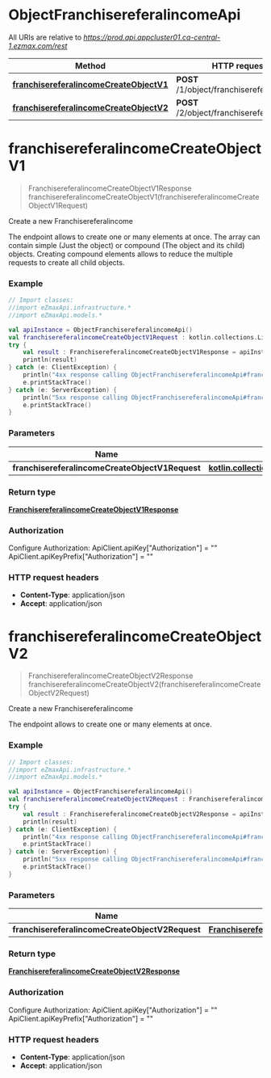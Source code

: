 # ObjectFranchisereferalincomeApi

All URIs are relative to *https://prod.api.appcluster01.ca-central-1.ezmax.com/rest*

Method | HTTP request | Description
------------- | ------------- | -------------
[**franchisereferalincomeCreateObjectV1**](ObjectFranchisereferalincomeApi.md#franchisereferalincomeCreateObjectV1) | **POST** /1/object/franchisereferalincome | Create a new Franchisereferalincome
[**franchisereferalincomeCreateObjectV2**](ObjectFranchisereferalincomeApi.md#franchisereferalincomeCreateObjectV2) | **POST** /2/object/franchisereferalincome | Create a new Franchisereferalincome


<a id="franchisereferalincomeCreateObjectV1"></a>
# **franchisereferalincomeCreateObjectV1**
> FranchisereferalincomeCreateObjectV1Response franchisereferalincomeCreateObjectV1(franchisereferalincomeCreateObjectV1Request)

Create a new Franchisereferalincome

The endpoint allows to create one or many elements at once.  The array can contain simple (Just the object) or compound (The object and its child) objects.  Creating compound elements allows to reduce the multiple requests to create all child objects.

### Example
```kotlin
// Import classes:
//import eZmaxApi.infrastructure.*
//import eZmaxApi.models.*

val apiInstance = ObjectFranchisereferalincomeApi()
val franchisereferalincomeCreateObjectV1Request : kotlin.collections.List<FranchisereferalincomeCreateObjectV1Request> =  // kotlin.collections.List<FranchisereferalincomeCreateObjectV1Request> | 
try {
    val result : FranchisereferalincomeCreateObjectV1Response = apiInstance.franchisereferalincomeCreateObjectV1(franchisereferalincomeCreateObjectV1Request)
    println(result)
} catch (e: ClientException) {
    println("4xx response calling ObjectFranchisereferalincomeApi#franchisereferalincomeCreateObjectV1")
    e.printStackTrace()
} catch (e: ServerException) {
    println("5xx response calling ObjectFranchisereferalincomeApi#franchisereferalincomeCreateObjectV1")
    e.printStackTrace()
}
```

### Parameters

Name | Type | Description  | Notes
------------- | ------------- | ------------- | -------------
 **franchisereferalincomeCreateObjectV1Request** | [**kotlin.collections.List&lt;FranchisereferalincomeCreateObjectV1Request&gt;**](FranchisereferalincomeCreateObjectV1Request.md)|  |

### Return type

[**FranchisereferalincomeCreateObjectV1Response**](FranchisereferalincomeCreateObjectV1Response.md)

### Authorization


Configure Authorization:
    ApiClient.apiKey["Authorization"] = ""
    ApiClient.apiKeyPrefix["Authorization"] = ""

### HTTP request headers

 - **Content-Type**: application/json
 - **Accept**: application/json

<a id="franchisereferalincomeCreateObjectV2"></a>
# **franchisereferalincomeCreateObjectV2**
> FranchisereferalincomeCreateObjectV2Response franchisereferalincomeCreateObjectV2(franchisereferalincomeCreateObjectV2Request)

Create a new Franchisereferalincome

The endpoint allows to create one or many elements at once.

### Example
```kotlin
// Import classes:
//import eZmaxApi.infrastructure.*
//import eZmaxApi.models.*

val apiInstance = ObjectFranchisereferalincomeApi()
val franchisereferalincomeCreateObjectV2Request : FranchisereferalincomeCreateObjectV2Request =  // FranchisereferalincomeCreateObjectV2Request | 
try {
    val result : FranchisereferalincomeCreateObjectV2Response = apiInstance.franchisereferalincomeCreateObjectV2(franchisereferalincomeCreateObjectV2Request)
    println(result)
} catch (e: ClientException) {
    println("4xx response calling ObjectFranchisereferalincomeApi#franchisereferalincomeCreateObjectV2")
    e.printStackTrace()
} catch (e: ServerException) {
    println("5xx response calling ObjectFranchisereferalincomeApi#franchisereferalincomeCreateObjectV2")
    e.printStackTrace()
}
```

### Parameters

Name | Type | Description  | Notes
------------- | ------------- | ------------- | -------------
 **franchisereferalincomeCreateObjectV2Request** | [**FranchisereferalincomeCreateObjectV2Request**](FranchisereferalincomeCreateObjectV2Request.md)|  |

### Return type

[**FranchisereferalincomeCreateObjectV2Response**](FranchisereferalincomeCreateObjectV2Response.md)

### Authorization


Configure Authorization:
    ApiClient.apiKey["Authorization"] = ""
    ApiClient.apiKeyPrefix["Authorization"] = ""

### HTTP request headers

 - **Content-Type**: application/json
 - **Accept**: application/json

